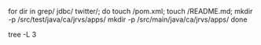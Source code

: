 for dir in grep/
jdbc/
twitter/; do
touch /pom.xml;
touch /README.md;
mkdir -p /src/test/java/ca/jrvs/apps/
mkdir -p /src/main/java/ca/jrvs/apps/
done

tree -L 3


